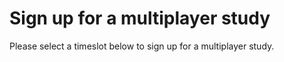 # Sign up for a multiplayer study

Please select a timeslot below to sign up for a multiplayer study.
